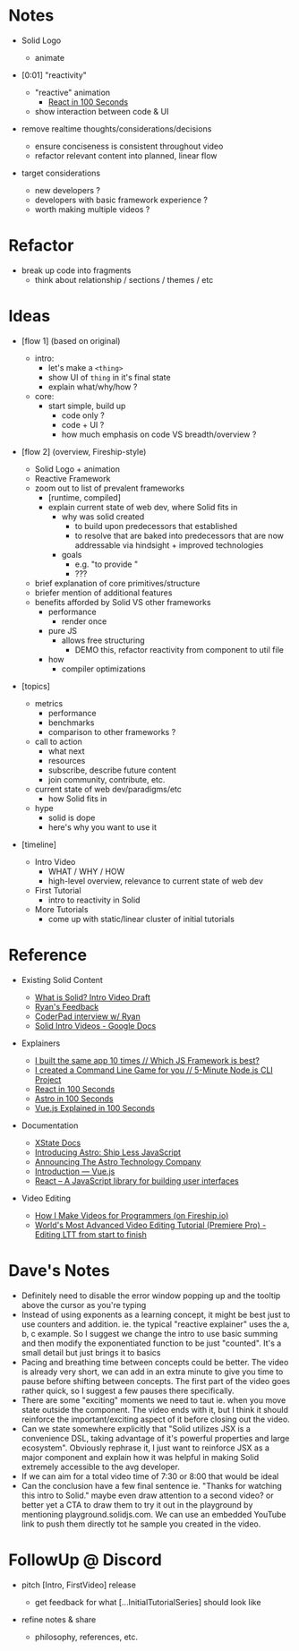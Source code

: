 
<!--####################################################################################################################-->
# Notes
<!--####################################################################################################################-->

  - Solid Logo
    - animate

  - [0:01] "reactivity"
    - "reactive" animation
      - [React in 100 Seconds](https://www.youtube.com/watch?v=Tn6-PIqc4UM&t=41s)
    - show interaction between code & UI

  - remove realtime thoughts/considerations/decisions
    - ensure conciseness is consistent throughout video
    - refactor relevant content into planned, linear flow

  - target considerations
    - new developers ?
    - developers with basic framework experience ?
    - worth making multiple videos ?


<!--####################################################################################################################-->
# Refactor
<!--####################################################################################################################-->

  - break up code into fragments
    - think about relationship / sections / themes / etc


<!--####################################################################################################################-->
# Ideas
<!--####################################################################################################################-->

  - [flow 1] (based on original)
    - intro:
      - let's make a `<thing>`
      - show UI of `thing` in it's final state
      - explain what/why/how ?
    - core:
      - start simple, build up
        - code only ?
        - code + UI ?
        - how much emphasis on code VS breadth/overview ?

  - [flow 2] (overview, Fireship-style)
    - Solid Logo + animation
    - Reactive Framework
    - zoom out to list of prevalent frameworks
      - [runtime, compiled]
      - explain current state of web dev, where Solid fits in
        - why was solid created
          - to build upon predecessors that established <paradigms>
          - to resolve <issues> that are baked into predecessors that are now addressable via hindsight + improved technologies
        - goals
          - e.g. "to provide <x>"
          - ???
    - brief explanation of core primitives/structure
    - briefer mention of additional features
    - benefits afforded by Solid VS other frameworks
      - performance
        - render once
      - pure JS
        - allows free structuring
          - DEMO this, refactor reactivity from component to util file
      - how
        - compiler optimizations

  - [topics]
    - metrics
      - performance
      - benchmarks
      - comparison to other frameworks ?
    - call to action
      - what next
      - resources
      - subscribe, describe future content
      - join community, contribute, etc.
    - current state of web dev/paradigms/etc
      - how Solid fits in
    - hype
      - solid is dope
      - here's why you want to use it

  - [timeline]
    - Intro Video
      - WHAT / WHY / HOW
      - high-level overview, relevance to current state of web dev
    - First Tutorial
      - intro to reactivity in Solid
    - More Tutorials
      - come up with static/linear cluster of initial tutorials


<!--####################################################################################################################-->
# Reference
<!--####################################################################################################################-->

  - Existing Solid Content
    - [What is Solid? Intro Video Draft](https://www.youtube.com/watch?v=Fr-ZIhNnCmQ                                          )
    - [Ryan's Feedback                 ](https://discord.com/channels/722131463138705510/861229287868858379/938567585040056360)
    - [CoderPad interview w/ Ryan      ](https://www.twitch.tv/videos/1275982315                                              )
    - [Solid Intro Videos - Google Docs](https://docs.google.com/document/d/1XuINGmkwBeULd4Zoizk2bvvTebag9M5syxqs15Uv0go/edit )

  - Explainers
    - [I built the same app 10 times // Which JS Framework is best?         ](https://www.youtube.com/watch?v=cuHDQhDhvPE&t=1038s)
    - [I created a Command Line Game for you // 5-Minute Node.js CLI Project](https://www.youtube.com/watch?v=_oHByo8tiEY?t=155  )
    - [React in 100 Seconds                                                 ](https://www.youtube.com/watch?v=Tn6-PIqc4UM        )
    - [Astro in 100 Seconds                                                 ](https://www.youtube.com/watch?v=dsTXcSeAZq8        )
    - [Vue.js Explained in 100 Seconds                                      ](https://www.youtube.com/watch?v=nhBVL41-_Cw        )

  - Documentation
    - [XState Docs                                              ](https://xstate.js.org/docs/                           )
    - [Introducing Astro: Ship Less JavaScript                  ](https://astro.build/blog/introducing-astro/           )
    - [Announcing The Astro Technology Company                  ](https://astro.build/blog/the-astro-technology-company/)
    - [Introduction — Vue.js                                    ](https://vuejs.org/v2/guide/                           )
    - [React – A JavaScript library for building user interfaces](https://reactjs.org/                                  )

  - Video Editing
    - [How I Make Videos for Programmers (on Fireship.io)                                            ](https://www.youtube.com/watch?v=N6-Q2dgodLs)
    - [World's Most Advanced Video Editing Tutorial (Premiere Pro) - Editing LTT from start to finish](https://www.youtube.com/watch?v=O6ERELse_QY)


<!--####################################################################################################################-->
# Dave's Notes
<!--####################################################################################################################-->

  - Definitely need to disable the error window popping up and the tooltip above the cursor as you're typing
  - Instead of using exponents as a learning concept, it might be best just to use counters and addition. ie. the typical "reactive explainer" uses the a, b, c example. So I suggest we change the intro to use basic summing and then modify the exponentiated function to be just "counted". It's a small detail but just brings it to basics
  - Pacing and breathing time between concepts could be better. The video is already very short, we can add in an extra minute to give you time to pause before shifting between concepts. The first part of the video goes rather quick, so I suggest a few pauses there specifically.
  - There are some "exciting" moments we need to taut ie. when you move state outside the component. The video ends with it, but I think it should reinforce the important/exciting aspect of it before closing out the video.
  - Can we state somewhere explicitly that "Solid utilizes JSX is a convenience DSL, taking advantage of it's powerful properties and large ecosystem". Obviously rephrase it, I just want to reinforce JSX as a major component and explain how it was helpful in making Solid extremely accessible to the avg developer.
  - If we can aim for a total video time of 7:30 or 8:00 that would be ideal
  - Can the conclusion have a few final sentence ie. "Thanks for watching this intro to Solid." maybe even draw attention to a second video? or better yet a CTA to draw them to try it out in the playground by mentioning playground.solidjs.com. We can use an embedded YouTube link to push them directly tot he sample you created in the video.


<!--####################################################################################################################-->
# FollowUp @ Discord
<!--####################################################################################################################-->

  - pitch [Intro, FirstVideo] release
    - get feedback for what [...InitialTutorialSeries] should look like

  - refine notes & share
    - philosophy, references, etc.
